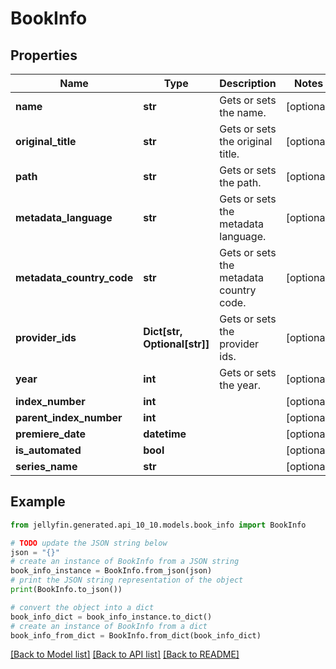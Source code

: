 # BookInfo


## Properties

Name | Type | Description | Notes
------------ | ------------- | ------------- | -------------
**name** | **str** | Gets or sets the name. | [optional] 
**original_title** | **str** | Gets or sets the original title. | [optional] 
**path** | **str** | Gets or sets the path. | [optional] 
**metadata_language** | **str** | Gets or sets the metadata language. | [optional] 
**metadata_country_code** | **str** | Gets or sets the metadata country code. | [optional] 
**provider_ids** | **Dict[str, Optional[str]]** | Gets or sets the provider ids. | [optional] 
**year** | **int** | Gets or sets the year. | [optional] 
**index_number** | **int** |  | [optional] 
**parent_index_number** | **int** |  | [optional] 
**premiere_date** | **datetime** |  | [optional] 
**is_automated** | **bool** |  | [optional] 
**series_name** | **str** |  | [optional] 

## Example

```python
from jellyfin.generated.api_10_10.models.book_info import BookInfo

# TODO update the JSON string below
json = "{}"
# create an instance of BookInfo from a JSON string
book_info_instance = BookInfo.from_json(json)
# print the JSON string representation of the object
print(BookInfo.to_json())

# convert the object into a dict
book_info_dict = book_info_instance.to_dict()
# create an instance of BookInfo from a dict
book_info_from_dict = BookInfo.from_dict(book_info_dict)
```
[[Back to Model list]](../README.md#documentation-for-models) [[Back to API list]](../README.md#documentation-for-api-endpoints) [[Back to README]](../README.md)


